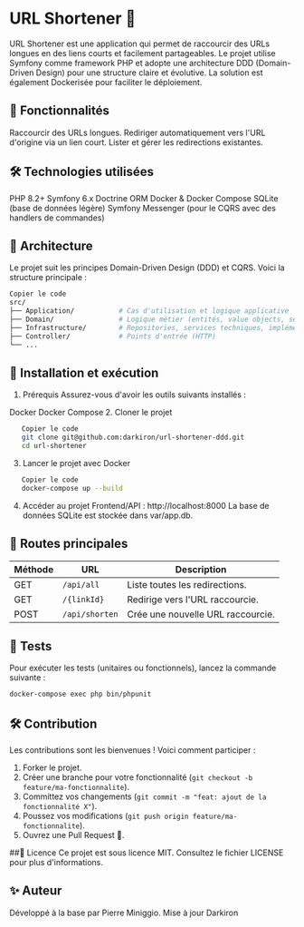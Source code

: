 # URL Shortener 📏
URL Shortener est une application qui permet de raccourcir des URLs longues en des liens courts et facilement partageables. Le projet utilise Symfony comme framework PHP et adopte une architecture DDD (Domain-Driven Design) pour une structure claire et évolutive. La solution est également Dockerisée pour faciliter le déploiement.

## 🚀 Fonctionnalités
Raccourcir des URLs longues.
Rediriger automatiquement vers l'URL d'origine via un lien court.
Lister et gérer les redirections existantes.
## 🛠️ Technologies utilisées
PHP 8.2+
Symfony 6.x
Doctrine ORM
Docker & Docker Compose
SQLite (base de données légère)
Symfony Messenger (pour le CQRS avec des handlers de commandes)
## 🧱 Architecture
Le projet suit les principes Domain-Driven Design (DDD) et CQRS. Voici la structure principale :

```bash 
Copier le code
src/
├── Application/           # Cas d'utilisation et logique applicative
├── Domain/                # Logique métier (entités, value objects, services de domaine)
├── Infrastructure/        # Repositories, services techniques, implémentations Doctrine
├── Controller/            # Points d'entrée (HTTP)
└── ...
```
## 🚀 Installation et exécution
1. Prérequis
   Assurez-vous d'avoir les outils suivants installés :

Docker
Docker Compose
2. Cloner le projet
```bash 
   Copier le code
   git clone git@github.com:darkiron/url-shortener-ddd.git
   cd url-shortener
```
3. Lancer le projet avec Docker
```bash 
   Copier le code
   docker-compose up --build
```
4. Accéder au projet
   Frontend/API : http://localhost:8000
   La base de données SQLite est stockée dans var/app.db.
## 📄 Routes principales
| Méthode | URL                | Description                           |
|---------|--------------------|---------------------------------------|
| GET     | `/api/all`         | Liste toutes les redirections.       |
| GET     | `/{linkId}`        | Redirige vers l'URL raccourcie.      |
| POST    | `/api/shorten`     | Crée une nouvelle URL raccourcie.    |

## 🧪 Tests
   Pour exécuter les tests (unitaires ou fonctionnels), lancez la commande suivante :

```bash 
docker-compose exec php bin/phpunit
```
## 🛠️ Contribution
Les contributions sont les bienvenues ! Voici comment participer :


1. Forker le projet.
2. Créer une branche pour votre fonctionnalité (`git checkout -b feature/ma-fonctionnalite`).
3. Committez vos changements (`git commit -m "feat: ajout de la fonctionnalité X"`).
4. Poussez vos modifications (`git push origin feature/ma-fonctionnalite`).
5. Ouvrez une Pull Request 🎉.

##📜 Licence
Ce projet est sous licence MIT. Consultez le fichier LICENSE pour plus d'informations.

## ✨ Auteur
Développé à la base par Pierre Miniggio.
Mise à jour Darkiron

